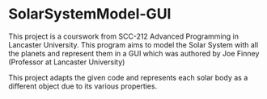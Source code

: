 # SolarSystemModel-GUI

This project is a courswork from SCC-212 Advanced Programming in Lancaster University. This program aims to model the Solar System with all the planets and represent them in a GUI which was authored by Joe Finney (Professor at Lancaster University)

This project adapts the given code and represents each solar body as a different object due to its various properties. 
